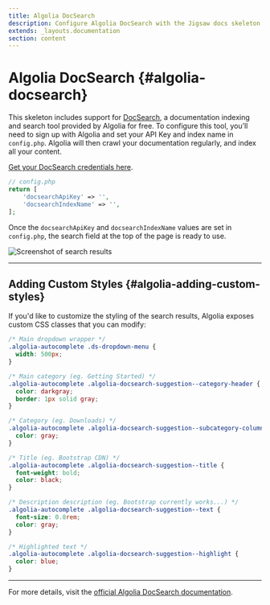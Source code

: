 ```yaml
---
title: Algolia DocSearch
description: Configure Algolia DocSearch with the Jigsaw docs skeleton
extends: _layouts.documentation
section: content
---
```


# Algolia DocSearch {#algolia-docsearch}

This skeleton includes support for [DocSearch](https://community.algolia.com/docsearch/), a documentation indexing and search tool provided by Algolia for free. To configure this tool, you’ll need to sign up with Algolia and set your API Key and index name in `config.php`. Algolia will then crawl your documentation regularly, and index all your content.

[Get your DocSearch credentials here](https://community.algolia.com/docsearch/#join-docsearch-program).

```php
// config.php
return [
    'docsearchApiKey' => '',
    'docsearchIndexName' => '',
];
```

Once the `docsearchApiKey` and `docsearchIndexName` values are set in `config.php`, the search field at the top of the page is ready to use.

<img class="block m-auto" src="/assets/img/docsearch.png" alt="Screenshot of search results" />

---

## Adding Custom Styles {#algolia-adding-custom-styles}

If you'd like to customize the styling of the search results, Algolia exposes custom CSS classes that you can modify:

```css
/* Main dropdown wrapper */
.algolia-autocomplete .ds-dropdown-menu {
  width: 500px;
}

/* Main category (eg. Getting Started) */
.algolia-autocomplete .algolia-docsearch-suggestion--category-header {
  color: darkgray;
  border: 1px solid gray;
}

/* Category (eg. Downloads) */
.algolia-autocomplete .algolia-docsearch-suggestion--subcategory-column {
  color: gray;
}

/* Title (eg. Bootstrap CDN) */
.algolia-autocomplete .algolia-docsearch-suggestion--title {
  font-weight: bold;
  color: black;
}

/* Description description (eg. Bootstrap currently works...) */
.algolia-autocomplete .algolia-docsearch-suggestion--text {
  font-size: 0.8rem;
  color: gray;
}

/* Highlighted text */
.algolia-autocomplete .algolia-docsearch-suggestion--highlight {
  color: blue;
}
```

---

For more details, visit the [official Algolia DocSearch documentation](https://community.algolia.com/docsearch/what-is-docsearch.html).
